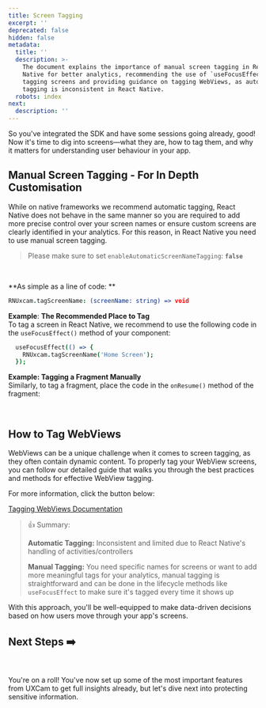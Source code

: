 ```yaml
---
title: Screen Tagging
excerpt: ''
deprecated: false
hidden: false
metadata:
  title: ''
  description: >-
    The document explains the importance of manual screen tagging in React
    Native for better analytics, recommending the use of `useFocusEffect()` for
    tagging screens and providing guidance on tagging WebViews, as automatic
    tagging is inconsistent in React Native.
  robots: index
next:
  description: ''
---
```

So you've integrated the SDK and have some sessions going already, good! Now it's time to dig into screens—what they are, how to tag them, and why it matters for understanding user behaviour in your app.

## Manual Screen Tagging - For In Depth Customisation

While on native frameworks we recommend automatic tagging, React Native does not behave in the same manner  so you are required to add more precise control over your screen names or ensure custom screens are clearly identified in your analytics. For this reason, in React Native you need to use manual screen tagging.

> Please make sure to set `enableAutomaticScreenNameTagging`: **`false`**

<br />

**As simple as a line of code: **

```coffeescript React Native
RNUxcam.tagScreenName: (screenName: string) => void
```

**Example**: **The Recommended Place to Tag**  
To tag a screen in React Native, we recommend to use the following code in the `useFocusEffect()` method of your component:

```coffeescript Android
  useFocusEffect(() => {
    RNUxcam.tagScreenName('Home Screen');
  });
```

**Example: Tagging a Fragment Manually**  
Similarly, to tag a fragment, place the code in the `onResume()` method of the fragment:

<br />

## How to Tag WebViews

WebViews can be a unique challenge when it comes to screen tagging, as they often contain dynamic content. To properly tag your WebView screens, you can follow our detailed guide that walks you through the best practices and methods for effective WebView tagging.

For more information, click the button below:

[Tagging WebViews Documentation](/docs/web-view-tagging)

> 👍 Summary:
> 
> **Automatic Tagging:** Inconsistent and limited due to React Native's handling of activities/controllers
> 
> **Manual Tagging:** You need specific names for screens or want to add more meaningful tags for your analytics, manual tagging is straightforward and can be done in the lifecycle methods like  `useFocusEffect` to make sure it's tagged every time it shows up

With this approach, you'll be well-equipped to make data-driven decisions based on how users move through your app's screens.

## Next Steps ➡️

<br />

You're on a roll! You've now set up some of the most important features from UXCam to get full insights already, but let's dive next into protecting sensitive information.